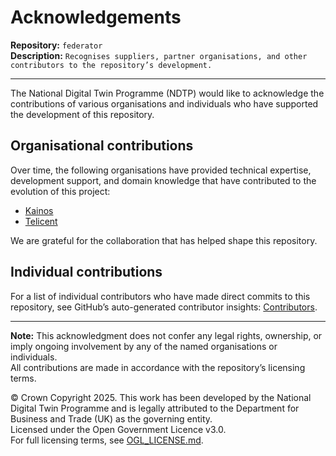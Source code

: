 # Acknowledgements

**Repository:** `federator`  
**Description:** `Recognises suppliers, partner organisations, and other contributors to the repository’s development.`

<!-- SPDX-License-Identifier: OGL-UK-3.0 -->

--- 

The National Digital Twin Programme (NDTP) would like to acknowledge the contributions of various organisations and individuals who have supported the development of this repository.

## Organisational contributions

Over time, the following organisations have provided technical expertise, development support, and domain knowledge that have contributed to the evolution of this project:
- [Kainos](https://www.kainos.com/)
- [Telicent](https://telicent.io/)

We are grateful for the collaboration that has helped shape this repository.

## Individual contributions

For a list of individual contributors who have made direct commits to this repository, see GitHub’s auto-generated contributor insights: [Contributors](https://github.com/National-Digital-Twin/federator/graphs/contributors).

---  

**Note:** This acknowledgment does not confer any legal rights, ownership, or imply ongoing involvement by any of the named organisations or individuals.  
All contributions are made in accordance with the repository’s licensing terms.

© Crown Copyright 2025. This work has been developed by the National Digital Twin Programme and is legally attributed to the Department for Business and Trade (UK) as the governing entity.  
Licensed under the Open Government Licence v3.0.  
For full licensing terms, see [OGL_LICENSE.md](OGL_LICENSE.md).
